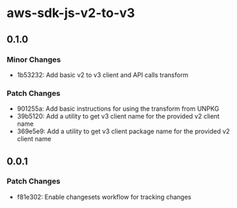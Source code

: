 # aws-sdk-js-v2-to-v3

## 0.1.0

### Minor Changes

- 1b53232: Add basic v2 to v3 client and API calls transform

### Patch Changes

- 901255a: Add basic instructions for using the transform from UNPKG
- 39b5120: Add a utility to get v3 client name for the provided v2 client name
- 369e5e9: Add a utility to get v3 client package name for the provided v2 client name

## 0.0.1

### Patch Changes

- f81e302: Enable changesets workflow for tracking changes
